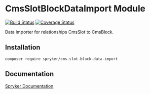 # CmsSlotBlockDataImport Module
[![Build Status](https://travis-ci.org/spryker/cms-slot-block-data-import.svg)](https://travis-ci.org/spryker/cms-slot-block-data-import)
[![Coverage Status](https://coveralls.io/repos/github/spryker/cms-slot-block-data-import/badge.svg)](https://coveralls.io/github/spryker/cms-slot-block-data-import)

Data importer for relationships CmsSlot to CmsBlock.

## Installation

```
composer require spryker/cms-slot-block-data-import
```

## Documentation

[Spryker Documentation](https://academy.spryker.com/developing_with_spryker/module_guide/modules.html)
